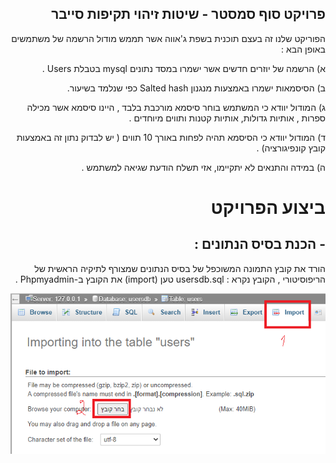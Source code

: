 
<div style="direction: rtl; text-align: right">

## פרויקט סוף סמסטר - שיטות זיהוי תקיפות סייבר

<p dir="rtl">
הפוריקט שלנו זה בעצם תוכנית בשפת ג'אווה אשר תממש מודול הרשמה של משתמשים באופן הבא : 
</p>
<p dir="rtl">
א) 	הרשמה של יוזרים חדשים אשר ישמרו במסד נתונים 
mysql בטבלת Users .

<p dir="rtl">
ב) 	הסיסמאות ישמרו באמצעות מנגנון 
Salted hash כפי שנלמד בשיעור.

<p dir="rtl">
ג) 	המודול יוודא כי המשתמש בוחר סיסמא מורכבת בלבד , היינו סיסמא אשר מכילה ספרות , אותיות גדולות, אותיות קטנות ותווים מיוחדים . 
<p dir="rtl">
ד) 	המודול יוודא כי הסיסמא תהיה לפחות באורך 10 תווים ( יש  לבדוק נתון זה באמצעות קובץ קונפיגורציה) .
<p dir="rtl">
ה) 	במידה והתנאים לא יתקיימו, אזי תשלח הודעת שגיאה למשתמש .

</p>


# ביצוע הפרויקט

## - הכנת בסיס הנתונים :

הורד את קובץ התמונה המשוכפל של בסיס הנתונים שמצורף לתיקיה הראשית של הריפוסיטורי , הקובץ נקרא : usersdb.sql
טען (import) את הקובץ ב-Phpmyadmin .

![import database](https://github.com/slampc/cryptographic-final-project/blob/main/images/import_database.png)


</div>
